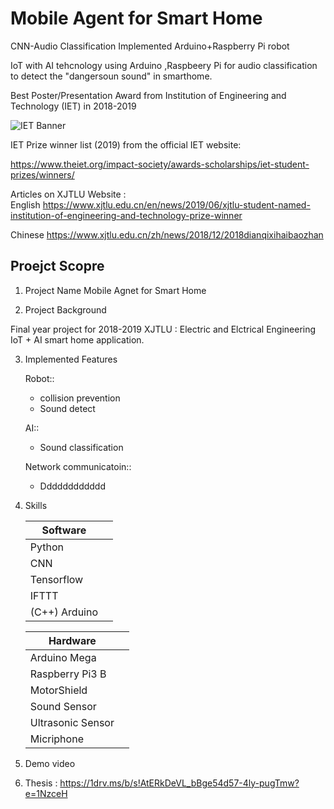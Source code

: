 # Mobile Agent for Smart Home 
CNN-Audio Classification Implemented Arduino+Raspberry Pi robot

IoT  with AI tehcnology  using Arduino ,Raspbeery Pi for audio classification  to detect the "dangersoun sound" in smarthome.


Best Poster/Presentation Award from Institution of Engineering and Technology (IET) in 2018-2019

![IET Banner](https://img1.daumcdn.net/thumb/R1280x0/?scode=mtistory2&fname=https%3A%2F%2Fblog.kakaocdn.net%2Fdn%2FMw47V%2FbtqFt6GA8zf%2F9Q7tnCdiGU6FkmGlBfdugk%2Fimg.jpg)


IET Prize winner list (2019) from the official IET website:

https://www.theiet.org/impact-society/awards-scholarships/iet-student-prizes/winners/

Articles on XJTLU Website :  
English
https://www.xjtlu.edu.cn/en/news/2019/06/xjtlu-student-named-institution-of-engineering-and-technology-prize-winner 

Chinese
https://www.xjtlu.edu.cn/zh/news/2018/12/2018dianqixihaibaozhan

## Proejct Scopre

 1. Project Name 
     Mobile Agnet for Smart Home

 2. Project Background

   Final year project for 2018-2019 XJTLU :  Electric and Elctrical Engineering  
   IoT + AI smart home application. 

3. Implemented Features
   
   Robot::
   - collision prevention 
   - Sound detect 
   
   AI::
   - Sound classification 
   

   Network communicatoin::
   - Dddddddddddd


 
4. Skills

     
    | Software  |   |   
    |---|---|
    | Python |   |    
    | CNN |  |     
    |  Tensorflow |   |  
    |  IFTTT |   |  
    |  (C++) Arduino |   |  

    
    
    
    | Hardware |   |   
    |---|---|
    | Arduino Mega|   |    
    | Raspberry  Pi3 B|  |     
    |  MotorShield |   |  
    |  Sound Sensor  |   |  
    |  Ultrasonic Sensor |   |  
    |  Micriphone |   |  

5. Demo video


 
6. Thesis : 
https://1drv.ms/b/s!AtERkDeVL_bBge54d57-4ly-pugTmw?e=1NzceH
